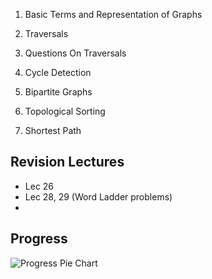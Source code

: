 1. Basic Terms and Representation of Graphs

2. Traversals

3. Questions On Traversals

4. Cycle Detection

5. Bipartite Graphs

6. Topological Sorting

7. Shortest Path

## Revision Lectures
- Lec 26
- Lec 28, 29 (Word Ladder problems)
- 

## Progress

![Progress Pie Chart](https://quickchart.io/chart?c={type:'pie',data:{labels:['Current','Remaining'],datasets:[{data:[27,29]}]}})
